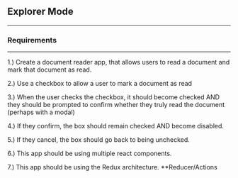 
## Explorer Mode
---

### Requirements
---

1.) Create a document reader app, that allows users to read a document and mark that document as read.

2.) Use a checkbox to allow a user to mark a document as read

3.) When the user checks the checkbox, it should become checked AND they should be prompted to confirm whether they truly read the document (perhaps with a modal)

4.) If they confirm, the box should remain checked AND become disabled.


5.) If they cancel, the box should go back to being unchecked.

6.) This app should be using multiple react components.

7.) This app should be using the Redux architecture.
    **Reducer/Actions
